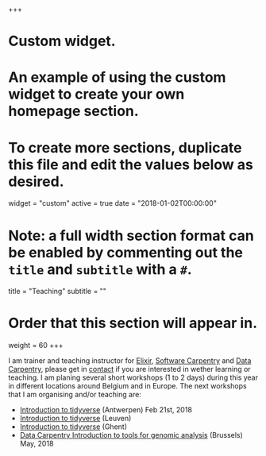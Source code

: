 +++
# Custom widget.
# An example of using the custom widget to create your own homepage section.
# To create more sections, duplicate this file and edit the values below as desired.
widget = "custom"
active = true
date = "2018-01-02T00:00:00"

# Note: a full width section format can be enabled by commenting out the `title` and `subtitle` with a `#`.
title = "Teaching"
subtitle = ""

# Order that this section will appear in.
weight = 60
+++

I am trainer and teaching instructor for [Elixir](https://www.elixir-europe.org/platforms/training), [Software Carpentry](https://software-carpentry.org/) and [Data Carpentry](http://www.datacarpentry.org/), please get in [contact](#contact) if you are interested in wether learning or teaching. I am planing several short workshops (1 to 2 days) during this year in different locations around Belgium and in Europe. The next workshops that I am organising and/or teaching are:

- [Introduction to tidyverse](project/tidyverse-workshops/) (Antwerpen) Feb 21st, 2018
- [Introduction to tidyverse](project/tidyverse-workshops/) (Leuven)
- [Introduction to tidyverse](project/tidyverse-workshops/) (Ghent)
- [Data Carpentry Introduction to tools for genomic analysis](http://www.datacarpentry.org/genomics-workshop/setup/) (Brussels) May, 2018